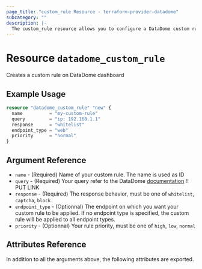 ```yaml
---
page_title: "custom_rule Resource - terraform-provider-datadome"
subcategory: ""
description: |-
  The custom_rule resource allows you to configure a DataDome custom rule.
---
```


# Resource `datadome_custom_rule`

Creates a custom rule on DataDome dashboard

## Example Usage

```terraform
resource "datadome_custom_rule" "new" {
  name          = "my-custom-rule"
  query         = "ip: 192.168.1.1"
  response      = "whitelist"
  endpoint_type = "web"
  priority      = "normal"
}

```

## Argument Reference

- `name` - (Required) Name of your custom rule. The name is used as ID
- `query` - (Required) Your query refer to the DataDome [documentation]() !! PUT LINK
- `response` - (Required) The response behavior, must be one of `whitelist`, `captcha`, `block`
- `endpoint_type` - (Optionnal) The endpoint on which you want your custom rule to be applied. If no endpoint type is specified, the custom rule will be applied to all endpoint types.
- `priority` - (Optionnal) Your rule priority, must be one of `high`, `low`, `normal`


## Attributes Reference

In addition to all the arguments above, the following attributes are exported.
